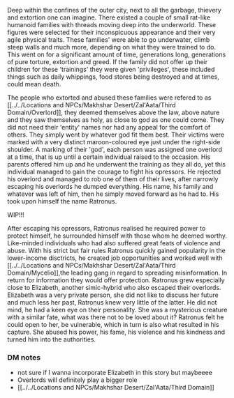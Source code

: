 Deep within the confines of the outer city, next to all the garbage, thievery and extortion one can imagine. There existed a couple of small rat-like humanoid families with threads moving deep into the underworld. These figures were selected for their inconspicuous appearance and their very agile physical traits. These families' were able to go underwater, climb steep walls and much more, depending on what they were trained to do. This went on for a significant amount of time, generations long, generations of pure torture, extortion and greed. If the family did not offer up their children for these 'trainings' they were given 'privileges', these included things such as daily whippings, food stores being destroyed and at times, could mean death.

The people who extorted and abused these families were refered to as [[../../Locations and NPCs/Makhshar Desert/Zal'Aata/Third Domain/Overlord]], they deemed themselves above the law, above nature and they saw themselves as holy, as close to god as one could come. They did not need their 'entity' names nor had any appeal for the comfort of others. They simply went by whatever god fit them best. Their victims were marked with a very distinct maroon-coloured eye just under the right-side shoulder. A marking of their 'god', each person was assigned one overlord at a time, that is up until a certain individual raised to the occasion. His parents offered him up and he underwent the training as they all do, yet this individual managed to gain the courage to fight his opressors. He rejected his overlord and managed to rob one of them of their lives, after narrowly escaping his overlords he dumped everything. His name, his family and whatever was left of him, then he simply moved forward as he had to. His took upon himself the name Ratronus.

WIP!!!

After escaping his opressors, Ratronus realised he required power to protect himself, he surrounded himself with those whom he deemed worthy. Like-minded individuals who had also suffered great feats of violence and abuse. With his strict but fair rules Ratronus quickly gained popularity in the lower-income disctricts, he created job opportunities and worked well with [[../../Locations and NPCs/Makhshar Desert/Zal'Aata/Third Domain/Mycelio]],the leading gang in regard to spreading misinformation. In return for information they would offer protection. Ratronus grew especially close to Elizabeth, another simic-hybrid who also escaped their overlords. Elizabeth was a very private person, she did not like to discuss her future and much less her past, Ratronus knew very little of the latter. He did not mind, he had a keen eye on their personality. She was a mysterious creature with a similar fate, what was there not to be loved about it? Ratronus felt he could open to her, be vulnerable, which in turn is also what resulted in his capture. She abused his power, his fame, his violence and his kindness and turned him into the authorities.

### DM notes
- not sure if I wanna incorporate Elizabeth in this story but maybeeee
- Overlords will definitely play a bigger role
- [[../../Locations and NPCs/Makhshar Desert/Zal'Aata/Third Domain]]